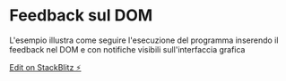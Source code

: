 # Feedback sul DOM

L'esempio illustra come seguire l'esecuzione del programma inserendo il feedback nel DOM e con notifiche visibili sull'interfaccia grafica

[Edit on StackBlitz ⚡️](https://stackblitz.com/edit/js-sswinnerhtml)
